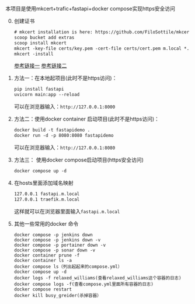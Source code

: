 
本项目是使用mkcert+trafic+fastapi+docker compose实现https安全访问

0. 创建证书
    ```txt
    # mkcert installation is here: https://github.com/FiloSottile/mkcert
    scoop bucket add extras
    scoop install mkcert
    mkcert -key-file certs/key.pem -cert-file certs/cert.pem m.local *.m.local
    mkcert -install
    ```
    [参考链接一](https://github.com/pplmx/LearningDocker/tree/main/compose/traefik/self-signed)
    [参考链接二](https://github.com/FiloSottile/mkcert)

1. 方法一：在本地起项目(此时不是https访问)：
    ```txt
    pip install fastapi
    uvicorn main:app --reload
    ```
    可以在浏览器输入：` http://127.0.0.1:8000 `


2. 方法二：使用docker container 启动项目(此时不是https访问)：
    ```txt
    docker build -t fastapidemo .
    docker run -d -p 8080:8080 fastapidemo
    ```
    可以在浏览器输入：` http://127.0.0.1:8080 `

3. 方法三： 使用docker compose启动项目(https安全访问)
    ```txt
   docker compose up -d
    ```

4. 在hosts里面添加域名映射
    ```txt
    127.0.0.1 fastapi.m.local
    127.0.0.1 traefik.m.local
    ```
    这样就可以在浏览器里面输入`fastapi.m.local`

4. 其他一些常用的docker 命令
    ```shell
    docker compose -p jenkins down
    docker compose -p jenkins down -v
    docker compose -p portainer down -v
    docker compose -p sonar down -v
    docker container prune -f
    docker container ls -a
    docker compose ls（列出起起来的compose.yml）
    docker compose up -d
    docker logs -f relaxed_williams(查看relaxed_williams这个容器的日志)
    docker compose logs -f(查看compose.yml里面所有容器的日志)
    docker compose restart
    docker kill busy_greider(杀掉容器）
    ```




